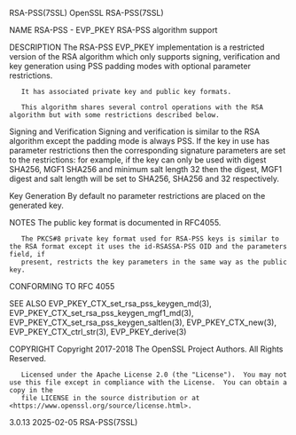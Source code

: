 RSA-PSS(7SSL)								    OpenSSL								 RSA-PSS(7SSL)

NAME
       RSA-PSS - EVP_PKEY RSA-PSS algorithm support

DESCRIPTION
       The RSA-PSS EVP_PKEY implementation is a restricted version of the RSA algorithm which only supports signing, verification and key generation using PSS
       padding modes with optional parameter restrictions.

       It has associated private key and public key formats.

       This algorithm shares several control operations with the RSA algorithm but with some restrictions described below.

   Signing and Verification
       Signing and verification is similar to the RSA algorithm except the padding mode is always PSS. If the key in use has parameter restrictions then the
       corresponding signature parameters are set to the restrictions: for example, if the key can only be used with digest SHA256, MGF1 SHA256 and minimum
       salt length 32 then the digest, MGF1 digest and salt length will be set to SHA256, SHA256 and 32 respectively.

   Key Generation
       By default no parameter restrictions are placed on the generated key.

NOTES
       The public key format is documented in RFC4055.

       The PKCS#8 private key format used for RSA-PSS keys is similar to the RSA format except it uses the id-RSASSA-PSS OID and the parameters field, if
       present, restricts the key parameters in the same way as the public key.

CONFORMING TO
       RFC 4055

SEE ALSO
       EVP_PKEY_CTX_set_rsa_pss_keygen_md(3), EVP_PKEY_CTX_set_rsa_pss_keygen_mgf1_md(3), EVP_PKEY_CTX_set_rsa_pss_keygen_saltlen(3), EVP_PKEY_CTX_new(3),
       EVP_PKEY_CTX_ctrl_str(3), EVP_PKEY_derive(3)

COPYRIGHT
       Copyright 2017-2018 The OpenSSL Project Authors. All Rights Reserved.

       Licensed under the Apache License 2.0 (the "License").  You may not use this file except in compliance with the License.	 You can obtain a copy in the
       file LICENSE in the source distribution or at <https://www.openssl.org/source/license.html>.

3.0.13									  2025-02-05								 RSA-PSS(7SSL)
